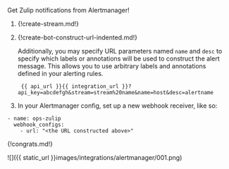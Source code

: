 Get Zulip notifications from Alertmanager!

1. {!create-stream.md!}

1. {!create-bot-construct-url-indented.md!}

    Additionally, you may specify URL parameters named `name` and `desc` to specify which labels
    or annotations will be used to construct the alert message. This allows you to use arbitrary labels
    and annotations defined in your alerting rules.

        {{ api_url }}{{ integration_url }}?api_key=abcdefgh&stream=stream%20name&name=host&desc=alertname

1. In your Alertmanager config, set up a new webhook receiver, like so:

```
- name: ops-zulip
  webhook_configs:
    - url: "<the URL constructed above>"
```

{!congrats.md!}

![]({{ static_url }}images/integrations/alertmanager/001.png)
